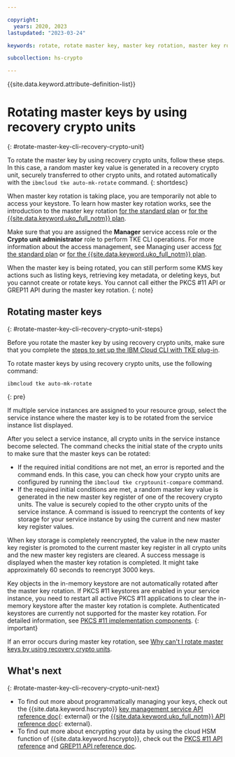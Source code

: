 ```yaml
---

copyright:
  years: 2020, 2023
lastupdated: "2023-03-24"

keywords: rotate, rotate master key, master key rotation, master key rolling, rewrap root key, reencrypt root key

subcollection: hs-crypto

---
```


{{site.data.keyword.attribute-definition-list}}




# Rotating master keys by using recovery crypto units
{: #rotate-master-key-cli-recovery-crypto-unit}

To rotate the master key by using recovery crypto units, follow these steps. In this case, a random master key value is generated in a recovery crypto unit, securely transferred to other crypto units, and rotated automatically with the `ibmcloud tke auto-mk-rotate` command.
{: shortdesc}

When master key rotation is taking place, you are temporarily not able to access your keystore. To learn how master key rotation works, see the introduction to the master key rotation [for the standard plan](/docs/hs-crypto?topic=hs-crypto-master-key-rotation-intro) or [for the {{site.data.keyword.uko_full_notm}} plan](/docs/hs-crypto?topic=hs-crypto-uko-master-key-rotation-intro).

Make sure that you are assigned the **Manager** service access role or the **Crypto unit administrator** role to perform TKE CLI operations. For more information about the access management, see Managing user access [for the standard plan](/docs/hs-crypto?topic=hs-crypto-manage-access) or [for the {{site.data.keyword.uko_full_notm}} plan](/docs/hs-crypto?topic=hs-crypto-uko-manage-access).



When the master key is being rotated, you can still perform some KMS key actions such as listing keys, retrieving key metadata, or deleting keys, but you cannot create or rotate keys. You cannot call either the PKCS #11 API or GREP11 API during the master key rotation.
{: note}

## Rotating master keys
{: #rotate-master-key-cli-recovery-crypto-unit-steps}

Before you rotate the master key by using recovery crypto units, make sure that you complete the [steps to set up the IBM Cloud CLI with TKE plug-in](/docs/hs-crypto?topic=hs-crypto-initialize-hsm-prerequisite).

To rotate master keys by using recovery crypto units, use the following command:

```
ibmcloud tke auto-mk-rotate
```
{: pre}

If multiple service instances are assigned to your resource group, select the service instance where the master key is to be rotated from the service instance list displayed.

After you select a service instance, all crypto units in the service instance become selected. The command checks the initial state of the crypto units to make sure that the master keys can be rotated:

* If the required initial conditions are not met, an error is reported and the command ends. In this case, you can check how your crypto units are configured by running the `ibmcloud tke cryptounit-compare` command.
* If the required initial conditions are met, a random master key value is generated in the new master key register of one of the recovery crypto units. The value is securely copied to the other crypto units of the service instance. A command is issued to reencrypt the contents of key storage for your service instance by using the current and new master key register values.

When key storage is completely reencrypted, the value in the new master key register is promoted to the current master key register in all crypto units and the new master key registers are cleared. A success message is displayed when the master key rotation is completed. It might take approximately 60 seconds to reencrypt 3000 keys.


Key objects in the in-memory keystore are not automatically rotated after the master key rotation. If PKCS #11 keystores are enabled in your service instance, you need to restart all active PKCS #11 applications to clear the in-memory keystore after the master key rotation is complete. Authenticated keystores are currently not supported for the master key rotation. For detailed information, see [PKCS #11 implementation components](/docs/hs-crypto?topic=hs-crypto-uko-pkcs11-intro#uko-pkcs11-components).
{: important}


If an error occurs during master key rotation, see [Why can't I rotate master keys by using recovery crypto units](/docs/hs-crypto?topic=hs-crypto-troubleshoot-master-key-rotation-recovery-crypto-units).

## What's next
{: #rotate-master-key-cli-recovery-crypto-unit-next}


- To find out more about programmatically managing your keys, check out the {{site.data.keyword.hscrypto}} [key management service API reference doc](/apidocs/hs-crypto){: external} or the [{{site.data.keyword.uko_full_notm}} API reference doc](/apidocs/uko){: external}.
- To find out more about encrypting your data by using the cloud HSM function of {{site.data.keyword.hscrypto}}, check out the [PKCS #11 API reference](/docs/hs-crypto?topic=hs-crypto-pkcs11-api-ref) and [GREP11 API reference doc](/docs/hs-crypto?topic=hs-crypto-grep11-api-ref).
